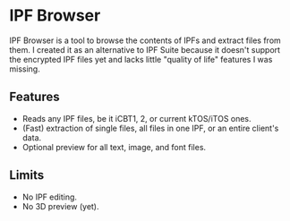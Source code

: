 IPF Browser
==============================

IPF Browser is a tool to browse the contents of IPFs and extract files from
them. I created it as an alternative to IPF Suite because it doesn't support
the encrypted IPF files yet and lacks little "quality of life" features I
was missing.

Features
------------------------------
- Reads any IPF files, be it iCBT1, 2, or current kTOS/iTOS ones.
- (Fast) extraction of single files, all files in one IPF, or an entire client's data.
- Optional preview for all text, image, and font files.

Limits
------------------------------
- No IPF editing.
- No 3D preview (yet).
